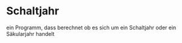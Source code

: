 # Schaltjahr

ein Programm, dass berechnet ob es sich um ein Schaltjahr oder ein Säkularjahr handelt
